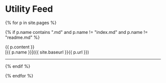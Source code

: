 # Utility Feed

{% for p in site.pages %}

{% if p.name contains ".md" and p.name != "index.md" and p.name != "readme.md" %}

{{ p.content }}   
[{{ p.name }}]({{ site.baseurl }}{{ p.url }})

<hr/>

{% endif %}

{% endfor %}
